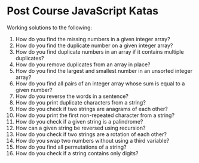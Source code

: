 # Post Course JavaScript Katas

Working solutions to the following:

1. How do you find the missing numbers in a given integer array?  
2. How do you find the duplicate number on a given integer array?  
3. How do you find duplicate numbers in an array if it contains multiple duplicates?  
4. How do you remove duplicates from an array in place?  
5. How do you find the largest and smallest number in an unsorted integer array?  
6. How do you find all pairs of an integer array whose sum is equal to a given number?  
7. How do you reverse the words in a sentence?  
8. How do you print duplicate characters from a string?  
9. How do you check if two strings are anagrams of each other?  
10. How do you print the first non-repeated character from a string?  
11. How do you check if a given string is a palindrome?  
12. How can a given string be reversed using recursion?  
13. How do you check if two strings are a rotation of each other?  
14. How do you swap two numbers without using a third variable?  
15. How do you find all permutations of a string?  
16. How do you check if a string contains only digits?
